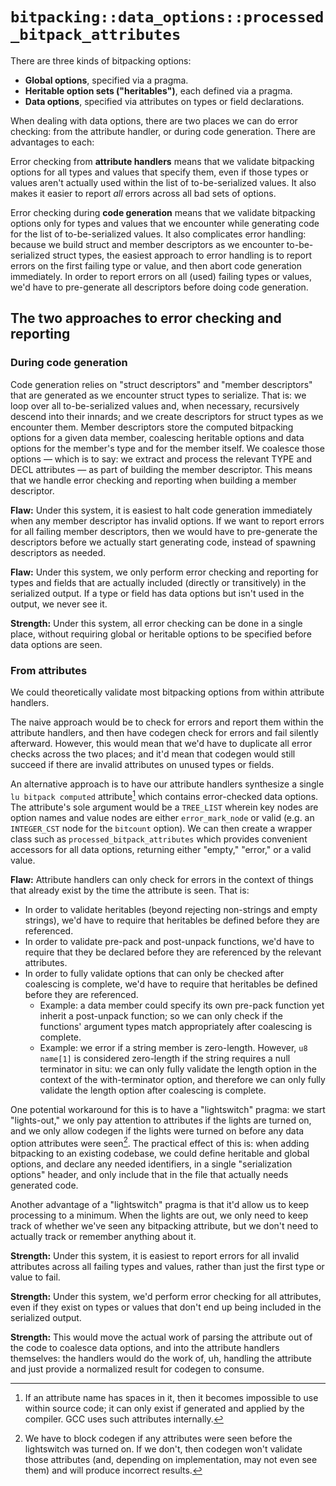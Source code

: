 
# `bitpacking::data_options::processed_bitpack_attributes`

There are three kinds of bitpacking options:

* **Global options**, specified via a pragma.
* **Heritable option sets ("heritables")**, each defined via a pragma.
* **Data options**, specified via attributes on types or field declarations.

When dealing with data options, there are two places we can do error checking: from the attribute handler, or during code generation. There are advantages to each:

Error checking from **attribute handlers** means that we validate bitpacking options for all types and values that specify them, even if those types or values aren't actually used within the list of to-be-serialized values. It also makes it easier to report *all* errors across all bad sets of options.

Error checking during **code generation** means that we validate bitpacking options only for types and values that we encounter while generating code for the list of to-be-serialized values. It also complicates error handling: because we build struct and member descriptors as we encounter to-be-serialized struct types, the easiest approach to error handling is to report errors on the first failing type or value, and then abort code generation immediately. In order to report errors on all (used) failing types or values, we'd have to pre-generate all descriptors before doing code generation.

## The two approaches to error checking and reporting

### During code generation

Code generation relies on "struct descriptors" and "member descriptors" that are generated as we encounter struct types to serialize. That is: we loop over all to-be-serialized values and, when necessary, recursively descend into their innards; and we create descriptors for struct types as we encounter them. Member descriptors store the computed bitpacking options for a given data member, coalescing heritable options and data options for the member's type and for the member itself. We coalesce those options &mdash; which is to say: we extract and process the relevant TYPE and DECL attributes &mdash; as part of building the member descriptor. This means that we handle error checking and reporting when building a member descriptor.

**Flaw:** Under this system, it is easiest to halt code generation immediately when any member descriptor has invalid options. If we want to report errors for all failing member descriptors, then we would have to pre-generate the descriptors before we actually start generating code, instead of spawning descriptors as needed.

**Flaw:** Under this system, we only perform error checking and reporting for types and fields that are actually included (directly or transitively) in the serialized output. If a type or field has data options but isn't used in the output, we never see it.

**Strength:** Under this system, all error checking can be done in a single place, without requiring global or heritable options to be specified before data options are seen.


### From attributes

We could theoretically validate most bitpacking options from within attribute handlers.

The naive approach would be to check for errors and report them within the attribute handlers, and then have codegen check for errors and fail silently afterward. However, this would mean that we'd have to duplicate all error checks across the two places; and it'd mean that codegen would still succeed if there are invalid attributes on unused types or fields.

An alternative approach is to have our attribute handlers synthesize a single `lu bitpack computed` attribute[^inaccessible-attr] which contains error-checked data options. The attribute's sole argument would be a `TREE_LIST` wherein key nodes are option names and value nodes are either `error_mark_node` or valid (e.g. an `INTEGER_CST` node for the `bitcount` option). We can then create a wrapper class such as `processed_bitpack_attributes` which provides convenient accessors for all data options, returning either "empty," "error," or a valid value.

[^inaccessible-attr]: If an attribute name has spaces in it, then it becomes impossible to use within source code; it can only exist if generated and applied by the compiler. GCC uses such attributes internally.

**Flaw:** Attribute handlers can only check for errors in the context of things that already exist by the time the attribute is seen. That is:

* In order to validate heritables (beyond rejecting non-strings and empty strings), we'd have to require that heritables be defined before they are referenced.
* In order to validate pre-pack and post-unpack functions, we'd have to require that they be declared before they are referenced by the relevant attributes.
* In order to fully validate options that can only be checked after coalescing is complete, we'd have to require that heritables be defined before they are referenced.
  * Example: a data member could specify its own pre-pack function yet inherit a post-unpack function; so we can only check if the functions' argument types match appropriately after coalescing is complete.
  * Example: we error if a string member is zero-length. However, `u8 name[1]` is considered zero-length if the string requires a null terminator in situ: we can only fully validate the length option in the context of the with-terminator option, and therefore we can only fully validate the length option after coalescing is complete.

One potential workaround for this is to have a "lightswitch" pragma: we start "lights-out," we only pay attention to attributes if the lights are turned on, and we only allow codegen if the lights were turned on before any data option attributes were seen[^lights-on]. The practical effect of this is: when adding bitpacking to an existing codebase, we could define heritable and global options, and declare any needed identifiers, in a single "serialization options" header, and only include that in the file that actually needs generated code.

[^lights-on]: We have to block codegen if any attributes were seen before the lightswitch was turned on. If we don't, then codegen won't validate those attributes (and, depending on implementation, may not even see them) and will produce incorrect results.

Another advantage of a "lightswitch" pragma is that it'd allow us to keep processing to a minimum. When the lights are out, we only need to keep track of whether we've seen any bitpacking attribute, but we don't need to actually track or remember anything about it.

**Strength:** Under this system, it is easiest to report errors for all invalid attributes across all failing types and values, rather than just the first type or value to fail.

**Strength:** Under this system, we'd perform error checking for all attributes, even if they exist on types or values that don't end up being included in the serialized output.

**Strength:** This would move the actual work of parsing the attribute out of the code to coalesce data options, and into the attribute handlers themselves: the handlers would do the work of, uh, handling the attribute and just provide a normalized result for codegen to consume.

